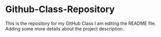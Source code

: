 # Github-Class-Repository
This is the repository for my GItHub Class
I am editing the README file. Adding some more details about the project description.
